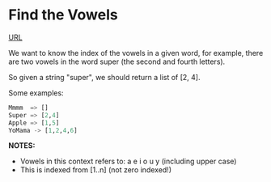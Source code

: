 # Find the Vowels

[URL](https://www.codewars.com/kata/5680781b6b7c2be860000036)

We want to know the index of the vowels in a given word, for example, there are two vowels in the word super (the second and fourth letters).

So given a string "super", we should return a list of [2, 4].

Some examples:

```python
Mmmm  => []
Super => [2,4]
Apple => [1,5]
YoMama -> [1,2,4,6]
```

__NOTES:__

- Vowels in this context refers to: a e i o u y (including upper case)
- This is indexed from [1..n] (not zero indexed!)